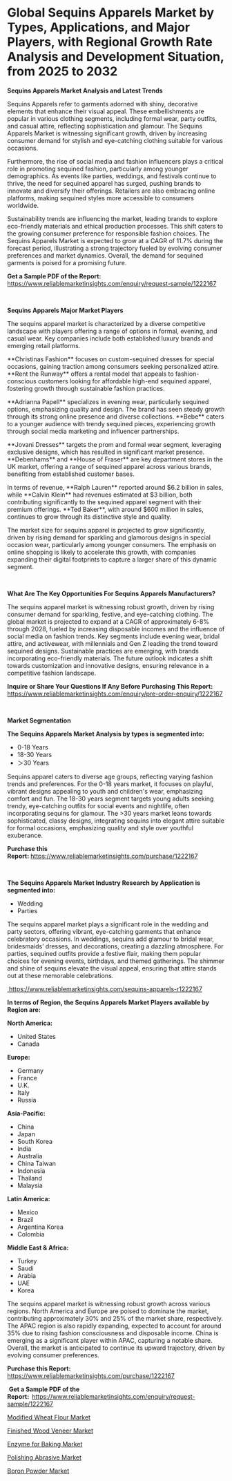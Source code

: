 <p><h1>Global Sequins Apparels Market by Types, Applications, and Major Players, with Regional Growth Rate Analysis and Development Situation, from 2025 to 2032</h1></p><p><strong>Sequins Apparels Market Analysis and Latest Trends</strong></p>
<p><p>Sequins Apparels refer to garments adorned with shiny, decorative elements that enhance their visual appeal. These embellishments are popular in various clothing segments, including formal wear, party outfits, and casual attire, reflecting sophistication and glamour. The Sequins Apparels Market is witnessing significant growth, driven by increasing consumer demand for stylish and eye-catching clothing suitable for various occasions.</p><p>Furthermore, the rise of social media and fashion influencers plays a critical role in promoting sequined fashion, particularly among younger demographics. As events like parties, weddings, and festivals continue to thrive, the need for sequined apparel has surged, pushing brands to innovate and diversify their offerings. Retailers are also embracing online platforms, making sequined styles more accessible to consumers worldwide.</p><p>Sustainability trends are influencing the market, leading brands to explore eco-friendly materials and ethical production processes. This shift caters to the growing consumer preference for responsible fashion choices. The Sequins Apparels Market is expected to grow at a CAGR of 11.7% during the forecast period, illustrating a strong trajectory fueled by evolving consumer preferences and market dynamics. Overall, the demand for sequined garments is poised for a promising future.</p></p>
<p><strong>Get a Sample PDF of the Report:&nbsp;</strong> <a href="https://www.reliablemarketinsights.com/enquiry/request-sample/1222167?utm_campaign=2217&utm_medium=2&utm_source=Github&utm_content=ia&utm_term=10022025&utm_id=sequins-apparels">https://www.reliablemarketinsights.com/enquiry/request-sample/1222167</a></p>
<p>&nbsp;</p>
<p><strong>Sequins Apparels Major Market Players</strong></p>
<p><p>The sequins apparel market is characterized by a diverse competitive landscape with players offering a range of options in formal, evening, and casual wear. Key companies include both established luxury brands and emerging retail platforms.</p><p>**Christinas Fashion** focuses on custom-sequined dresses for special occasions, gaining traction among consumers seeking personalized attire. **Rent the Runway** offers a rental model that appeals to fashion-conscious customers looking for affordable high-end sequined apparel, fostering growth through sustainable fashion practices.</p><p>**Adrianna Papell** specializes in evening wear, particularly sequined options, emphasizing quality and design. The brand has seen steady growth through its strong online presence and diverse collections. **Bebe** caters to a younger audience with trendy sequined pieces, experiencing growth through social media marketing and influencer partnerships.</p><p>**Jovani Dresses** targets the prom and formal wear segment, leveraging exclusive designs, which has resulted in significant market presence. **Debenhams** and **House of Fraser** are key department stores in the UK market, offering a range of sequined apparel across various brands, benefiting from established customer bases.</p><p>In terms of revenue, **Ralph Lauren** reported around $6.2 billion in sales, while **Calvin Klein** had revenues estimated at $3 billion, both contributing significantly to the sequined apparel segment with their premium offerings. **Ted Baker**, with around $600 million in sales, continues to grow through its distinctive style and quality.</p><p>The market size for sequins apparel is projected to grow significantly, driven by rising demand for sparkling and glamorous designs in special occasion wear, particularly among younger consumers. The emphasis on online shopping is likely to accelerate this growth, with companies expanding their digital footprints to capture a larger share of this dynamic segment.</p></p>
<p>&nbsp;</p>
<p><strong>What Are The Key Opportunities For Sequins Apparels Manufacturers?</strong></p>
<p><p>The sequins apparel market is witnessing robust growth, driven by rising consumer demand for sparkling, festive, and eye-catching clothing. The global market is projected to expand at a CAGR of approximately 6-8% through 2028, fueled by increasing disposable incomes and the influence of social media on fashion trends. Key segments include evening wear, bridal attire, and activewear, with millennials and Gen Z leading the trend toward sequined designs. Sustainable practices are emerging, with brands incorporating eco-friendly materials. The future outlook indicates a shift towards customization and innovative designs, ensuring relevance in a competitive fashion landscape.</p></p>
<p><strong>Inquire or Share Your Questions If Any Before Purchasing This Report:</strong> <a href="https://www.reliablemarketinsights.com/enquiry/pre-order-enquiry/1222167?utm_campaign=2217&utm_medium=2&utm_source=Github&utm_content=ia&utm_term=10022025&utm_id=sequins-apparels">https://www.reliablemarketinsights.com/enquiry/pre-order-enquiry/1222167</a></p>
<p>&nbsp;</p>
<p><strong>Market Segmentation</strong></p>
<p><strong>The Sequins Apparels Market Analysis by types is segmented into:</strong></p>
<p><ul><li>0-18 Years</li><li>18-30 Years</li><li>＞30 Years</li></ul></p>
<p><p>Sequins apparel caters to diverse age groups, reflecting varying fashion trends and preferences. For the 0-18 years market, it focuses on playful, vibrant designs appealing to youth and children's wear, emphasizing comfort and fun. The 18-30 years segment targets young adults seeking trendy, eye-catching outfits for social events and nightlife, often incorporating sequins for glamour. The >30 years market leans towards sophisticated, classy designs, integrating sequins into elegant attire suitable for formal occasions, emphasizing quality and style over youthful exuberance.</p></p>
<p><strong>Purchase this Report:&nbsp;</strong><a href="https://www.reliablemarketinsights.com/purchase/1222167?utm_campaign=2217&utm_medium=2&utm_source=Github&utm_content=ia&utm_term=10022025&utm_id=sequins-apparels">https://www.reliablemarketinsights.com/purchase/1222167</a></p>
<p>&nbsp;</p>
<p><strong>The Sequins Apparels Market Industry Research by Application is segmented into:</strong></p>
<p><ul><li>Wedding</li><li>Parties</li></ul></p>
<p><p>The sequins apparel market plays a significant role in the wedding and party sectors, offering vibrant, eye-catching garments that enhance celebratory occasions. In weddings, sequins add glamour to bridal wear, bridesmaids’ dresses, and decorations, creating a dazzling atmosphere. For parties, sequined outfits provide a festive flair, making them popular choices for evening events, birthdays, and themed gatherings. The shimmer and shine of sequins elevate the visual appeal, ensuring that attire stands out at these memorable celebrations.</p></p>
<p><a href="https://www.reliablemarketinsights.com/sequins-apparels-r1222167?utm_campaign=2217&utm_medium=2&utm_source=Github&utm_content=ia&utm_term=10022025&utm_id=sequins-apparels">&nbsp;https://www.reliablemarketinsights.com/sequins-apparels-r1222167</a></p>
<p><strong>In terms of Region, the Sequins Apparels Market Players available by Region are:</strong></p>
<p>
    <p> <strong> North America: </strong>
        <ul>
            <li>United States</li>
            <li>Canada</li>
        </ul>
        </p> 
    <p> <strong> Europe: </strong>
        <ul>
            <li>Germany</li>
            <li>France</li>
            <li>U.K.</li>
            <li>Italy</li>
            <li>Russia</li>
        </ul>
        </p> 
    <p> <strong> Asia-Pacific: </strong>
        <ul>
            <li>China</li>
            <li>Japan</li>
            <li>South Korea</li>
            <li>India</li>
            <li>Australia</li>
            <li>China Taiwan</li>
            <li>Indonesia</li>
            <li>Thailand</li>
            <li>Malaysia</li>
        </ul>
        </p> 
    <p> <strong> Latin America: </strong>
        <ul>
            <li>Mexico</li>
            <li>Brazil</li>
            <li>Argentina Korea</li>
            <li>Colombia</li>
        </ul>
        </p> 
    <p> <strong> Middle East & Africa: </strong>
        <ul>
            <li>Turkey</li>
            <li>Saudi</li>
            <li>Arabia</li>
            <li>UAE</li>
            <li>Korea</li>
        </ul>
    </p>
    </p>
<p><p>The sequins apparel market is witnessing robust growth across various regions. North America and Europe are poised to dominate the market, contributing approximately 30% and 25% of the market share, respectively. The APAC region is also rapidly expanding, expected to account for around 35% due to rising fashion consciousness and disposable income. China is emerging as a significant player within APAC, capturing a notable share. Overall, the market is anticipated to continue its upward trajectory, driven by evolving consumer preferences.</p></p>
<p><strong>Purchase this Report: </strong><a href="https://www.reliablemarketinsights.com/purchase/1222167?utm_campaign=2217&utm_medium=2&utm_source=Github&utm_content=ia&utm_term=10022025&utm_id=sequins-apparels">https://www.reliablemarketinsights.com/purchase/1222167</a></p>
<p>&nbsp;<strong>Get a Sample PDF of the Report:&nbsp;&nbsp;</strong><a href="https://www.reliablemarketinsights.com/enquiry/request-sample/1222167?utm_campaign=2217&utm_medium=2&utm_source=Github&utm_content=ia&utm_term=10022025&utm_id=sequins-apparels">https://www.reliablemarketinsights.com/enquiry/request-sample/1222167</a></p>
<p><strong></strong></p>
<p><p><a href="https://www.linkedin.com/pulse/modified-wheat-flour-market-growth-outlook-2025-2032-in-depth-rhlie?utm_campaign=2217&utm_medium=2&utm_source=Github&utm_content=ia&utm_term=10022025&utm_id=sequins-apparels">Modified Wheat Flour Market</a></p><p><a href="https://www.linkedin.com/pulse/finished-wood-veneer-market-size-overview-growth-analysis-hfxoe?utm_campaign=2217&utm_medium=2&utm_source=Github&utm_content=ia&utm_term=10022025&utm_id=sequins-apparels">Finished Wood Veneer Market</a></p><p><a href="https://www.linkedin.com/pulse/projected-growth-enzyme-baking-market-2025-2032-149-cagr-key-00ndc?utm_campaign=2217&utm_medium=2&utm_source=Github&utm_content=ia&utm_term=10022025&utm_id=sequins-apparels">Enzyme for Baking Market</a></p><p><a href="https://www.linkedin.com/pulse/polishing-abrasive-market-growth-forecast-size-projected-5qcte?utm_campaign=2217&utm_medium=2&utm_source=Github&utm_content=ia&utm_term=10022025&utm_id=sequins-apparels">Polishing Abrasive Market</a></p><p><a href="https://www.linkedin.com/pulse/pulse-boron-powder-rhythms-change-market-resonance-2025-2032-tl8xc?utm_campaign=2217&utm_medium=2&utm_source=Github&utm_content=ia&utm_term=10022025&utm_id=sequins-apparels">Boron Powder Market</a></p></p>